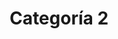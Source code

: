 ---
slug: categoria-2
title: Categoría 2
summary: null # string
image: null # string

icon: null # string
category:
- categoria-1
- categoria-0

toc: n
draft: n
noindex: y
seo: null # string
description: null # string
---